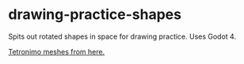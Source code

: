 # drawing-practice-shapes
Spits out rotated shapes in space for drawing practice. Uses Godot 4.

[Tetronimo meshes from here.](https://www.printables.com/model/843087-tetrominoes)

